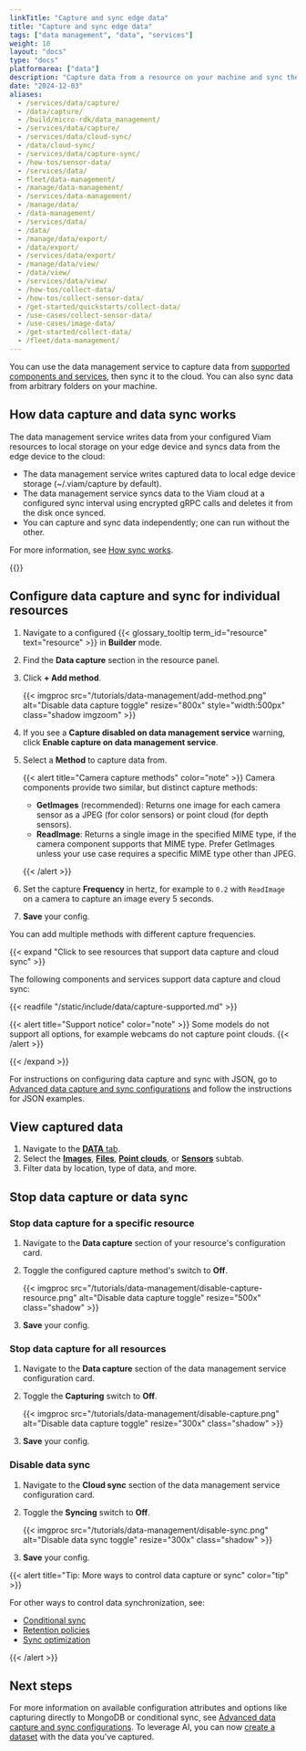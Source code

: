 ```yaml
---
linkTitle: "Capture and sync edge data"
title: "Capture and sync edge data"
tags: ["data management", "data", "services"]
weight: 10
layout: "docs"
type: "docs"
platformarea: ["data"]
description: "Capture data from a resource on your machine and sync the data to the cloud."
date: "2024-12-03"
aliases:
  - /services/data/capture/
  - /data/capture/
  - /build/micro-rdk/data_management/
  - /services/data/capture/
  - /services/data/cloud-sync/
  - /data/cloud-sync/
  - /services/data/capture-sync/
  - /how-tos/sensor-data/
  - /services/data/
  - fleet/data-management/
  - /manage/data-management/
  - /services/data-management/
  - /manage/data/
  - /data-management/
  - /services/data/
  - /data/
  - /manage/data/export/
  - /data/export/
  - /services/data/export/
  - /manage/data/view/
  - /data/view/
  - /services/data/view/
  - /how-tos/collect-data/
  - /how-tos/collect-sensor-data/
  - /get-started/quickstarts/collect-data/
  - /use-cases/collect-sensor-data/
  - /use-cases/image-data/
  - /get-started/collect-data/
  - /fleet/data-management/
---
```


You can use the data management service to capture data from [supported components and services](/data-ai/capture-data/capture-sync/#click-to-see-resources-that-support-data-capture-and-cloud-sync), then sync it to the cloud.
You can also sync data from arbitrary folders on your machine.

## How data capture and data sync works

The data management service writes data from your configured Viam resources to local storage on your edge device and syncs data from the edge device to the cloud:

- The data management service writes captured data to local edge device storage (<file>~/.viam/capture</file> by default).
- The data management service syncs data to the Viam cloud at a configured sync interval using encrypted gRPC calls and deletes it from the disk once synced.
- You can capture and sync data independently; one can run without the other.

For more information, see [How sync works](/data-ai/capture-data/advanced/how-sync-works/).

{{<imgproc src="/data-ai/data-management.png" resize="800x" style="width:800px" declaredimensions=true alt="Diagram showing data being captured, synced, and removed." class="imgzoom">}}

## Configure data capture and sync for individual resources

1. Navigate to a configured {{< glossary_tooltip term_id="resource" text="resource" >}} in **Builder** mode.
1. Find the **Data capture** section in the resource panel.
1. Click **+ Add method**.

   {{< imgproc src="/tutorials/data-management/add-method.png" alt="Disable data capture toggle" resize="800x" style="width:500px" class="shadow imgzoom" >}}

1. If you see a **Capture disabled on data management service** warning, click **Enable capture on data management service**.
1. Select a **Method** to capture data from.

   {{< alert title="Camera capture methods" color="note" >}}
   Camera components provide two similar, but distinct capture methods:

   - **GetImages** (recommended): Returns one image for each camera sensor as a JPEG (for color sensors) or point cloud (for depth sensors).
   - **ReadImage**: Returns a single image in the specified MIME type, if the camera component supports that MIME type.
     Prefer GetImages unless your use case requires a specific MIME type other than JPEG.

   {{< /alert >}}

1. Set the capture **Frequency** in hertz, for example to `0.2` with `ReadImage` on a camera to capture an image every 5 seconds.
1. **Save** your config.

You can add multiple methods with different capture frequencies.

{{< expand "Click to see resources that support data capture and cloud sync" >}}

The following components and services support data capture and cloud sync:

{{< readfile "/static/include/data/capture-supported.md" >}}

{{< alert title="Support notice" color="note" >}}
Some models do not support all options, for example webcams do not capture point clouds.
{{< /alert >}}

{{< /expand >}}

For instructions on configuring data capture and sync with JSON, go to [Advanced data capture and sync configurations](/data-ai/capture-data/advanced/advanced-data-capture-sync/) and follow the instructions for JSON examples.

## View captured data

1. Navigate to the [**DATA** tab](https://app.viam.com/data/view).
1. Select the [**Images**](https://app.viam.com/data/view?view=images), [**Files**](https://app.viam.com/data/view?view=files), [**Point clouds**](https://app.viam.com/data/view?view=point+clouds), or [**Sensors**](https://app.viam.com/data/view?view=sensors) subtab.
1. Filter data by location, type of data, and more.

## Stop data capture or data sync

### Stop data capture for a specific resource

1. Navigate to the **Data capture** section of your resource's configuration card.
1. Toggle the configured capture method's switch to **Off**.

   {{< imgproc src="/tutorials/data-management/disable-capture-resource.png" alt="Disable data capture toggle" resize="500x" class="shadow" >}}

1. **Save** your config.

### Stop data capture for all resources

1. Navigate to the **Data capture** section of the data management service configuration card.
1. Toggle the **Capturing** switch to **Off**.

   {{< imgproc src="/tutorials/data-management/disable-capture.png" alt="Disable data capture toggle" resize="300x" class="shadow" >}}

1. **Save** your config.

### Disable data sync

1. Navigate to the **Cloud sync** section of the data management service configuration card.
1. Toggle the **Syncing** switch to **Off**.

   {{< imgproc src="/tutorials/data-management/disable-sync.png" alt="Disable data sync toggle" resize="300x" class="shadow" >}}

1. **Save** your config.

{{< alert title="Tip: More ways to control data capture or sync" color="tip" >}}

For other ways to control data synchronization, see:

- [Conditional sync](/data-ai/capture-data/conditional-sync/)
- [Retention policies](/data-ai/capture-data/advanced/advanced-data-capture-sync/#cloud-data-retention)
- [Sync optimization](/data-ai/capture-data/advanced/advanced-data-capture-sync/#sync-optimization)

{{< /alert >}}

## Next steps

For more information on available configuration attributes and options like capturing directly to MongoDB or conditional sync, see [Advanced data capture and sync configurations](/data-ai/capture-data/advanced/advanced-data-capture-sync/).
To leverage AI, you can now [create a dataset](/data-ai/train/create-dataset/) with the data you've captured.
